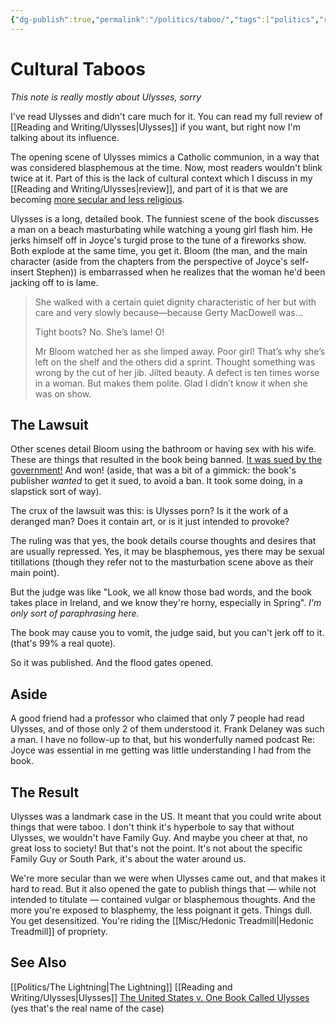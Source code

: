 ```yaml
---
{"dg-publish":true,"permalink":"/politics/taboo/","tags":["politics","reading"],"noteIcon":1}
---
```


# Cultural Taboos

*This note is really mostly about Ulysses, sorry*

I've read Ulysses and didn't care much for it. You can read my full review of [[Reading and Writing/Ulysses\|Ulysses]] if you want, but right now I'm talking about its influence.

The opening scene of Ulysses mimics a Catholic communion, in a way that was considered blasphemous at the time. Now, most readers wouldn't blink twice at it. Part of this is the lack of cultural context which I discuss in my [[Reading and Writing/Ulysses\|review]], and part of it is that we are becoming [more secular and less religious](https://www.pewresearch.org/religion/2022/09/13/modeling-the-future-of-religion-in-america/#:~:text=Along%20with%20the%20decline%20in,very%20important%20in%20their%20lives.).

Ulysses is a long, detailed book. The funniest scene of the book discusses a man on a beach masturbating while watching a young girl flash him. He jerks himself off in Joyce's turgid prose to the tune of a fireworks show. Both explode at the same time, you get it. Bloom (the man, and the main character (aside from the chapters from the perspective of Joyce's self-insert Stephen)) is embarrassed when he realizes that the woman he'd been jacking off to is lame.

> She walked with a certain quiet dignity characteristic of her but with care and very slowly because—because Gerty MacDowell was...
> 
> Tight boots? No. She’s lame! O!
> 
> Mr Bloom watched her as she limped away. Poor girl! That’s why she’s left on the shelf and the others did a sprint. Thought something was wrong by the cut of her jib. Jilted beauty. A defect is ten times worse in a woman. But makes them polite. Glad I didn’t know it when she was on show.

## The Lawsuit

Other scenes detail Bloom using the bathroom or having sex with his wife. These are things that resulted in the book being banned. [It was sued by the government!](https://en.wikipedia.org/wiki/United_States_v._One_Book_Called_Ulysses) And won! (aside, that was a bit of a gimmick: the book's publisher *wanted* to get it sued, to avoid a ban. It took some doing, in a slapstick sort of way).

The crux of the lawsuit was this: is Ulysses porn? Is it the work of a deranged man? Does it contain art, or is it just intended to provoke?

The ruling was that yes, the book details course thoughts and desires that are usually repressed. Yes, it may be blasphemous, yes there may be sexual titillations (though they refer not to the masturbation scene above as their main point).

But the judge was like "Look, we all know those bad words, and the book takes place in Ireland, and we know they're horny, especially in Spring". *I'm only sort of paraphrasing here.*

The book may cause you to vomit, the judge said, but you can't jerk off to it. (that's 99% a real quote).

So it was published. And the flood gates opened.

## Aside

A good friend had a professor who claimed that only 7 people had read Ulysses, and of those only 2 of them understood it. Frank Delaney was such a man. I have no follow-up to that, but his wonderfully named podcast Re: Joyce was essential in me getting was little understanding I had from the book. 

## The Result

Ulysses was a landmark case in the US. It meant that you could write about things that were taboo. I don't think it's hyperbole to say that without Ulysses, we wouldn't have Family Guy. And maybe you cheer at that, no great loss to society! But that's not the point. It's not about the specific Family Guy or South Park, it's about the water around us. 

We're more secular than we were when Ulysses came out, and that makes it hard to read. But it also opened the gate to publish things that — while not intended to titulate — contained vulgar or blasphemous thoughts. And the more you're exposed to blasphemy, the less poignant it gets. Things dull. You get desensitized. You're riding the [[Misc/Hedonic Treadmill\|Hedonic Treadmill]] of propriety.


## See Also
[[Politics/The Lightning\|The Lightning]]
[[Reading and Writing/Ulysses\|Ulysses]]
[The United States v. One Book Called Ulysses](https://en.wikipedia.org/wiki/United_States_v._One_Book_Called_Ulysses) (yes that's the real name of the case)